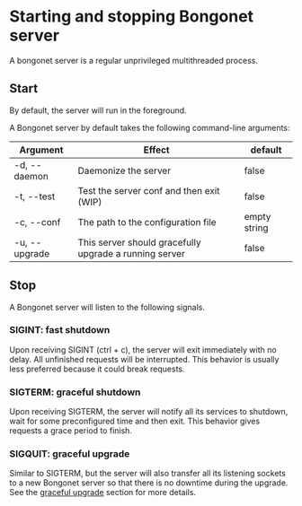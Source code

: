 # Starting and stopping Bongonet server

A bongonet server is a regular unprivileged multithreaded process.

## Start

By default, the server will run in the foreground.

A Bongonet server by default takes the following command-line arguments:

| Argument      | Effect                                                 | default      |
| ------------- | ------------------------------------------------------ | ------------ |
| -d, --daemon  | Daemonize the server                                   | false        |
| -t, --test    | Test the server conf and then exit (WIP)               | false        |
| -c, --conf    | The path to the configuration file                     | empty string |
| -u, --upgrade | This server should gracefully upgrade a running server | false        |

## Stop

A Bongonet server will listen to the following signals.

### SIGINT: fast shutdown

Upon receiving SIGINT (ctrl + c), the server will exit immediately with no delay. All unfinished requests will be interrupted. This behavior is usually less preferred because it could break requests.

### SIGTERM: graceful shutdown

Upon receiving SIGTERM, the server will notify all its services to shutdown, wait for some preconfigured time and then exit. This behavior gives requests a grace period to finish.

### SIGQUIT: graceful upgrade

Similar to SIGTERM, but the server will also transfer all its listening sockets to a new Bongonet server so that there is no downtime during the upgrade. See the [graceful upgrade](graceful.md) section for more details.
